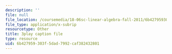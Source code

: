 ```yaml
---
description: ''
file: null
file_location: /coursemedia/18-06sc-linear-algebra-fall-2011/6b427959303f5dad7992caf382432801_Ts3o2I8_Mxc.srt
file_type: application/x-subrip
resourcetype: Other
title: 3play caption file
type: resource
uid: 6b427959-303f-5dad-7992-caf382432801
---
```

